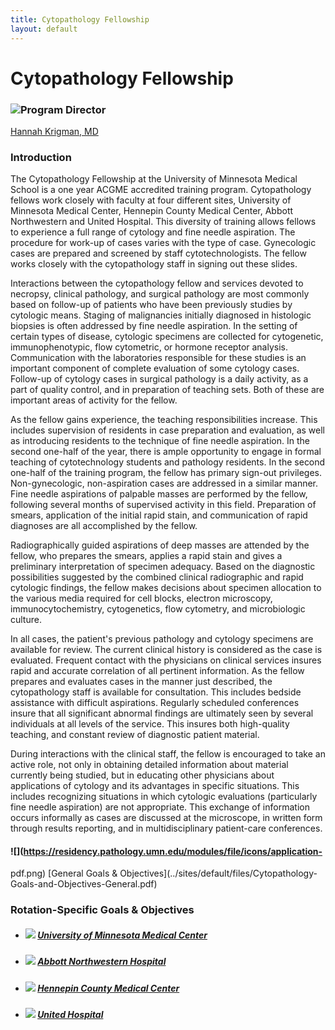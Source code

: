 ```yaml
---
title: Cytopathology Fellowship 
layout: default
---
```

#  Cytopathology Fellowship

### ![](../sites/default/files/cyto1.jpg)Program Director

[Hannah Krigman, MD](http://pathology.umn.edu/about/faculty/krigman/)

### Introduction

The Cytopathology Fellowship at the University of Minnesota Medical School is
a one year ACGME accredited training program. Cytopathology fellows work
closely with faculty at four different sites, University of Minnesota Medical
Center, Hennepin County Medical Center, Abbott Northwestern and United
Hospital. This diversity of training allows fellows to experience a full range
of cytology and fine needle aspiration. The procedure for work-up of cases
varies with the type of case. Gynecologic cases are prepared and screened by
staff cytotechnologists. The fellow works closely with the cytopathology staff
in signing out these slides.

Interactions between the cytopathology fellow and services devoted to
necropsy, clinical pathology, and surgical pathology are most commonly based
on follow-up of patients who have been previously studies by cytologic means.
Staging of malignancies initially diagnosed in histologic biopsies is often
addressed by fine needle aspiration. In the setting of certain types of
disease, cytologic specimens are collected for cytogenetic, immunophenotypic,
flow cytometric, or hormone receptor analysis. Communication with the
laboratories responsible for these studies is an important component of
complete evaluation of some cytology cases. Follow-up of cytology cases in
surgical pathology is a daily activity, as a part of quality control, and in
preparation of teaching sets. Both of these are important areas of activity
for the fellow.

As the fellow gains experience, the teaching responsibilities increase. This
includes supervision of residents in case preparation and evaluation, as well
as introducing residents to the technique of fine needle aspiration. In the
second one-half of the year, there is ample opportunity to engage in formal
teaching of cytotechnology students and pathology residents. In the second
one-half of the training program, the fellow has primary sign-out privileges.
Non-gynecologic, non-aspiration cases are addressed in a similar manner. Fine
needle aspirations of palpable masses are performed by the fellow, following
several months of supervised activity in this field. Preparation of smears,
application of the initial rapid stain, and communication of rapid diagnoses
are all accomplished by the fellow.

Radiographically guided aspirations of deep masses are attended by the fellow,
who prepares the smears, applies a rapid stain and gives a preliminary
interpretation of specimen adequacy. Based on the diagnostic possibilities
suggested by the combined clinical radiographic and rapid cytologic findings,
the fellow makes decisions about specimen allocation to the various media
required for cell blocks, electron microscopy, immunocytochemistry,
cytogenetics, flow cytometry, and microbiologic culture.

In all cases, the patient's previous pathology and cytology specimens are
available for review. The current clinical history is considered as the case
is evaluated. Frequent contact with the physicians on clinical services
insures rapid and accurate correlation of all pertinent information. As the
fellow prepares and evaluates cases in the manner just described, the
cytopathology staff is available for consultation. This includes bedside
assistance with difficult aspirations. Regularly scheduled conferences insure
that all significant abnormal findings are ultimately seen by several
individuals at all levels of the service. This insures both high-quality
teaching, and constant review of diagnostic patient material.

During interactions with the clinical staff, the fellow is encouraged to take
an active role, not only in obtaining detailed information about material
currently being studied, but in educating other physicians about applications
of cytology and its advantages in specific situations. This includes
recognizing situations in which cytologic evaluations (particularly fine
needle aspiration) are not appropriate. This exchange of information occurs
informally as cases are discussed at the microscope, in written form through
results reporting, and in multidisciplinary patient-care conferences.

#### ![](https://residency.pathology.umn.edu/modules/file/icons/application-
pdf.png) [General Goals & Objectives](../sites/default/files/Cytopathology-
Goals-and-Objectives-General.pdf)

### Rotation-Specific Goals & Objectives

  * ##### ![](https://residency.pathology.umn.edu/modules/file/icons/application-pdf.png) [University of Minnesota Medical Center](../sites/default/files/Cytopathology-Goals-and-Objectives-UMMC.pdf)

  * ##### ![](https://residency.pathology.umn.edu/modules/file/icons/application-pdf.png) [Abbott Northwestern Hospital](../sites/default/files/Cytopathology-Goals-and-Objectives-ANW.pdf)

  * ##### ![](https://residency.pathology.umn.edu/modules/file/icons/application-pdf.png) [Hennepin County Medical Center](../sites/default/files/Cytopathology-Goals-and-Objectives-HCMC.pdf)

  * ##### ![](https://residency.pathology.umn.edu/modules/file/icons/application-pdf.png) [United Hospital](../sites/default/files/Cytopathology-Goals-and-Objectives-UNITED.pdf)

